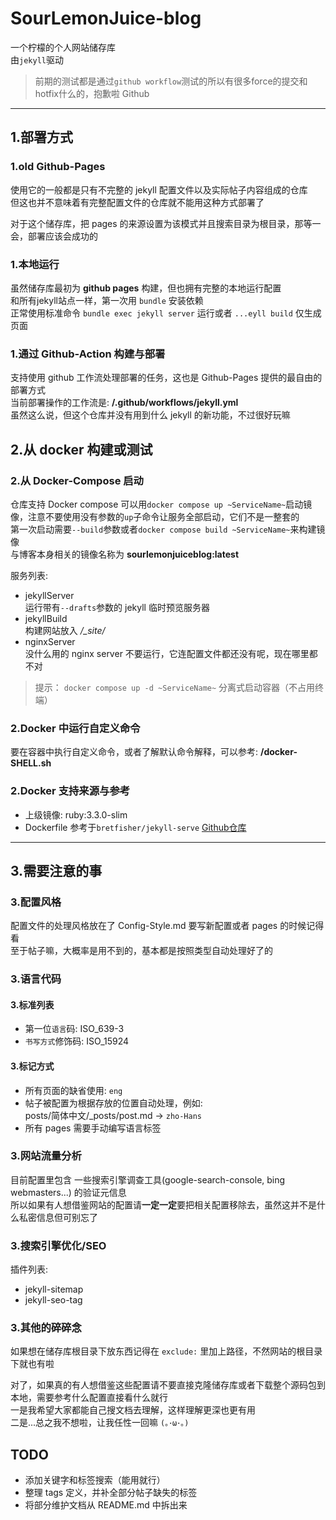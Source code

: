 # SourLemonJuice-blog

一个柠檬的个人网站储存库\
由`jekyll`驱动

> 前期的测试都是通过`github workflow`测试的所以有很多force的提交和hotfix什么的，抱歉啦 Github

---

## 1.部署方式

### 1.old Github-Pages

使用它的一般都是只有不完整的 jekyll 配置文件以及实际帖子内容组成的仓库\
但这也并不意味着有完整配置文件的仓库就不能用这种方式部署了

对于这个储存库，把 pages 的来源设置为该模式并且搜索目录为根目录，那等一会，部署应该会成功的

### 1.本地运行

虽然储存库最初为 **github pages** 构建，但也拥有完整的本地运行配置\
和所有jekyll站点一样，第一次用 `bundle` 安装依赖\
正常使用标准命令 `bundle exec jekyll server` 运行或者 `...eyll build` 仅生成页面

### 1.通过 Github-Action 构建与部署

支持使用 github 工作流处理部署的任务，这也是 Github-Pages 提供的最自由的部署方式\
当前部署操作的工作流是: **/.github/workflows/jekyll.yml**\
虽然这么说，但这个仓库并没有用到什么 jekyll 的新功能，不过很好玩嘛

## 2.从 docker 构建或测试

### 2.从 Docker-Compose 启动

仓库支持 Docker compose 可以用`docker compose up ~ServiceName~`启动镜像，注意不要使用没有参数的`up`子命令让服务全部启动，它们不是一整套的\
第一次启动需要`--build`参数或者`docker compose build ~ServiceName~`来构建镜像\
与博客本身相关的镜像名称为 **sourlemonjuiceblog:latest**

服务列表:

- jekyllServer\
  运行带有`--drafts`参数的 jekyll 临时预览服务器
- jekyllBuild\
  构建网站放入 */_site/*
- nginxServer\
  没什么用的 nginx server 不要运行，它连配置文件都还没有呢，现在哪里都不对

> 提示： `docker compose up -d ~ServiceName~` 分离式启动容器（不占用终端）

### 2.Docker 中运行自定义命令

要在容器中执行自定义命令，或者了解默认命令解释，可以参考: **/docker-SHELL.sh**

### 2.Docker 支持来源与参考

- 上级镜像: ruby:3.3.0-slim
- Dockerfile 参考于`bretfisher/jekyll-serve` [Github仓库](https://github.com/BretFisher/jekyll-serve)

---

## 3.需要注意的事

### 3.配置风格

配置文件的处理风格放在了 Config-Style.md 要写新配置或者 pages 的时候记得看\
至于帖子嘛，大概率是用不到的，基本都是按照类型自动处理好了的

### 3.语言代码

#### 3.标准列表

- 第一位`语言`码: ISO_639-3
- `书写方式`修饰码: ISO_15924

#### 3.标记方式

- 所有页面的缺省使用: `eng`
- 帖子被配置为根据存放的位置自动处理，例如:\
  posts/简体中文/_posts/post.md -> `zho-Hans`
- 所有 pages 需要手动编写语言标签

### 3.网站流量分析

目前配置里包含 一些搜索引擎调查工具(google-search-console, bing webmasters...) 的验证元信息\
所以如果有人想借鉴网站的配置请**一定一定**要把相关配置移除去，虽然这并不是什么私密信息但可别忘了

### 3.搜索引擎优化/SEO

插件列表:

- jekyll-sitemap
- jekyll-seo-tag

### 3.其他的碎碎念

如果想在储存库根目录下放东西记得在 `exclude:` 里加上路径，不然网站的根目录下就也有啦

对了，如果真的有人想借鉴这些配置请不要直接克隆储存库或者下载整个源码包到本地，需要参考什么配置直接看什么就行\
一是我希望大家都能自己搜文档去理解，这样理解更深也更有用\
二是...总之我不想啦，让我任性一回嘛 `(｡･ω･｡)`

## TODO

- 添加关键字和标签搜索（能用就行）
- 整理 tags 定义，并补全部分帖子缺失的标签
- 将部分维护文档从 README.md 中拆出来
